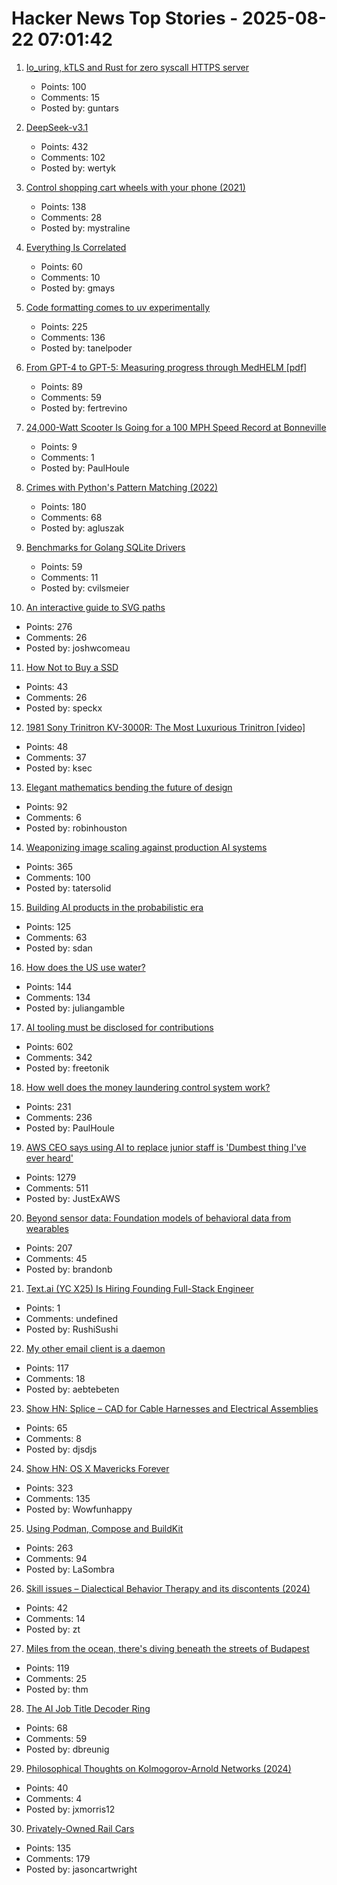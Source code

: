 # Hacker News Top Stories - 2025-08-22 07:01:42

1. [Io_uring, kTLS and Rust for zero syscall HTTPS server](https://blog.habets.se/2025/04/io-uring-ktls-and-rust-for-zero-syscall-https-server.html)
   - Points: 100
   - Comments: 15
   - Posted by: guntars

2. [DeepSeek-v3.1](https://api-docs.deepseek.com/news/news250821)
   - Points: 432
   - Comments: 102
   - Posted by: wertyk

3. [Control shopping cart wheels with your phone (2021)](https://www.begaydocrime.com/)
   - Points: 138
   - Comments: 28
   - Posted by: mystraline

4. [Everything Is Correlated](https://gwern.net/everything)
   - Points: 60
   - Comments: 10
   - Posted by: gmays

5. [Code formatting comes to uv experimentally](https://pydevtools.com/blog/uv-format-code-formatting-comes-to-uv-experimentally/)
   - Points: 225
   - Comments: 136
   - Posted by: tanelpoder

6. [From GPT-4 to GPT-5: Measuring progress through MedHELM [pdf]](https://www.fertrevino.com/docs/gpt5_medhelm.pdf)
   - Points: 89
   - Comments: 59
   - Posted by: fertrevino

7. [24,000-Watt Scooter Is Going for a 100 MPH Speed Record at Bonneville](https://www.thedrive.com/news/this-24000-watt-scooter-is-going-for-a-100-mph-speed-record-at-bonneville)
   - Points: 9
   - Comments: 1
   - Posted by: PaulHoule

8. [Crimes with Python's Pattern Matching (2022)](https://www.hillelwayne.com/post/python-abc/)
   - Points: 180
   - Comments: 68
   - Posted by: agluszak

9. [Benchmarks for Golang SQLite Drivers](https://github.com/cvilsmeier/go-sqlite-bench)
   - Points: 59
   - Comments: 11
   - Posted by: cvilsmeier

10. [An interactive guide to SVG paths](https://www.joshwcomeau.com/svg/interactive-guide-to-paths/)
   - Points: 276
   - Comments: 26
   - Posted by: joshwcomeau

11. [How Not to Buy a SSD](https://andrei.xyz/post/how-not-to-buy-a-ssd/)
   - Points: 43
   - Comments: 26
   - Posted by: speckx

12. [1981 Sony Trinitron KV-3000R: The Most Luxurious Trinitron [video]](https://www.youtube.com/watch?v=jHG_I-9a7FY)
   - Points: 48
   - Comments: 37
   - Posted by: ksec

13. [Elegant mathematics bending the future of design](https://actu.epfl.ch/news/elegant-mathematics-bending-the-future-of-design/)
   - Points: 92
   - Comments: 6
   - Posted by: robinhouston

14. [Weaponizing image scaling against production AI systems](https://blog.trailofbits.com/2025/08/21/weaponizing-image-scaling-against-production-ai-systems/)
   - Points: 365
   - Comments: 100
   - Posted by: tatersolid

15. [Building AI products in the probabilistic era](https://giansegato.com/essays/probabilistic-era)
   - Points: 125
   - Comments: 63
   - Posted by: sdan

16. [How does the US use water?](https://www.construction-physics.com/p/how-does-the-us-use-water)
   - Points: 144
   - Comments: 134
   - Posted by: juliangamble

17. [AI tooling must be disclosed for contributions](https://github.com/ghostty-org/ghostty/pull/8289)
   - Points: 602
   - Comments: 342
   - Posted by: freetonik

18. [How well does the money laundering control system work?](https://www.journals.uchicago.edu/doi/10.1086/735665)
   - Points: 231
   - Comments: 236
   - Posted by: PaulHoule

19. [AWS CEO says using AI to replace junior staff is 'Dumbest thing I've ever heard'](https://www.theregister.com/2025/08/21/aws_ceo_entry_level_jobs_opinion/)
   - Points: 1279
   - Comments: 511
   - Posted by: JustExAWS

20. [Beyond sensor data: Foundation models of behavioral data from wearables](https://arxiv.org/abs/2507.00191)
   - Points: 207
   - Comments: 45
   - Posted by: brandonb

21. [Text.ai (YC X25) Is Hiring Founding Full-Stack Engineer](https://www.ycombinator.com/companies/text-ai/jobs/OJBr0v2-founding-full-stack-engineer)
   - Points: 1
   - Comments: undefined
   - Posted by: RushiSushi

22. [My other email client is a daemon](https://feyor.sh/blog/my-other-email-client-is-a-mail-daemon/)
   - Points: 117
   - Comments: 18
   - Posted by: aebtebeten

23. [Show HN: Splice – CAD for Cable Harnesses and Electrical Assemblies](https://splice-cad.com)
   - Points: 65
   - Comments: 8
   - Posted by: djsdjs

24. [Show HN: OS X Mavericks Forever](https://mavericksforever.com/)
   - Points: 323
   - Comments: 135
   - Posted by: Wowfunhappy

25. [Using Podman, Compose and BuildKit](https://emersion.fr/blog/2025/using-podman-compose-and-buildkit/)
   - Points: 263
   - Comments: 94
   - Posted by: LaSombra

26. [Skill issues – Dialectical Behavior Therapy and its discontents (2024)](https://www.thedriftmag.com/skill-issues/)
   - Points: 42
   - Comments: 14
   - Posted by: zt

27. [Miles from the ocean, there's diving beneath the streets of Budapest](https://www.cnn.com/2025/08/18/travel/budapest-diving-molnar-janos-cave)
   - Points: 119
   - Comments: 25
   - Posted by: thm

28. [The AI Job Title Decoder Ring](https://www.dbreunig.com/2025/08/21/a-guide-to-ai-titles.html)
   - Points: 68
   - Comments: 59
   - Posted by: dbreunig

29. [Philosophical Thoughts on Kolmogorov-Arnold Networks (2024)](https://kindxiaoming.github.io/blog/2024/kolmogorov-arnold-networks/)
   - Points: 40
   - Comments: 4
   - Posted by: jxmorris12

30. [Privately-Owned Rail Cars](https://www.amtrak.com/privately-owned-rail-cars)
   - Points: 135
   - Comments: 179
   - Posted by: jasoncartwright

